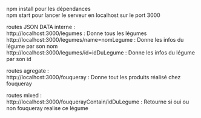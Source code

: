 npm install pour les dépendances <br>
npm start pour lancer le serveur en localhost sur le port 3000 <br>

routes JSON DATA interne : <br>
http://localhost:3000/legumes : Donne tous les légumes <br>
http://localhost:3000/legumes/name=nomLegume : Donne les infos du légume par son nom <br>
http://localhost:3000/legumes/id=idDuLegume : Donne les infos du légume par son id <br>

routes agregate : <br>
http://localhost:3000/fouqueray : Donne tout les produits réalisé chez fouqueray <br>

routes mixed : <br>
http://localhost:3000/fouquerayContain/idDuLegume : Retourne si oui ou non fouqueray realise ce légume <br>

